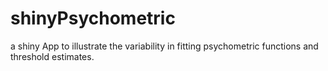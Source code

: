 shinyPsychometric
=================

a shiny App to illustrate the variability in fitting psychometric functions and threshold estimates.
